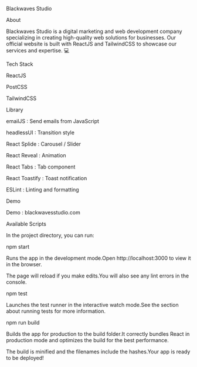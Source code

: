 Blackwaves Studio



About

Blackwaves Studio is a digital marketing and web development company specializing in creating high-quality web solutions for businesses. Our official website is built with ReactJS and TailwindCSS to showcase our services and expertise. :computer:

Tech Stack

ReactJS

PostCSS

TailwindCSS



Library

emailJS : Send emails from JavaScript

headlessUI : Transition style

React Splide : Carousel / Slider

React Reveal : Animation

React Tabs : Tab component

React Toastify : Toast notification

ESLint : Linting and formatting

Demo

Demo : blackwavesstudio.com 

Available Scripts

In the project directory, you can run:

npm start

Runs the app in the development mode.Open http://localhost:3000 to view it in the browser.

The page will reload if you make edits.You will also see any lint errors in the console.

npm test

Launches the test runner in the interactive watch mode.See the section about running tests for more information.

npm run build

Builds the app for production to the build folder.It correctly bundles React in production mode and optimizes the build for the best performance.

The build is minified and the filenames include the hashes.Your app is ready to be deployed!

